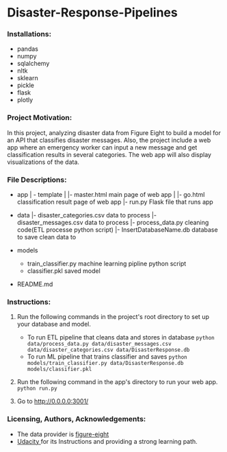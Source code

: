 # Disaster-Response-Pipelines

### Installations:
- pandas
- numpy
- sqlalchemy
- nltk
- sklearn
- pickle
- flask
- plotly
### Project Motivation:
In this project, analyzing disaster data from Figure Eight to build a model for an API that classifies disaster messages.
Also, the project include a web app where an emergency worker can input a new message and get classification results in several categories. The web app will also display visualizations of the data. 
### File Descriptions:
- app
| - template
| |- master.html  main page of web app
| |- go.html   classification result page of web app
|- run.py   Flask file that runs app

- data
|- disaster_categories.csv   data to process 
|- disaster_messages.csv   data to process
|- process_data.py  cleaning code(ETL processe python script)
|- InsertDatabaseName.db    database to save clean data to

- models
   - train_classifier.py  machine learning pipline python script
   - classifier.pkl   saved model 

- README.md

### Instructions:
1. Run the following commands in the project's root directory to set up your database and model.

    - To run ETL pipeline that cleans data and stores in database
        `python data/process_data.py data/disaster_messages.csv data/disaster_categories.csv data/DisasterResponse.db`
    - To run ML pipeline that trains classifier and saves
        `python models/train_classifier.py data/DisasterResponse.db models/classifier.pkl`

2. Run the following command in the app's directory to run your web app.
    `python run.py`

3. Go to http://0.0.0.0:3001/

### Licensing, Authors, Acknowledgements:
- The data provider is <a href='https://www.figure-eight.com'>figure-eight</a>
- <a href='https://www.udacity.com/school-of-data-science'> Udacity </a> for its Instructions and providing a strong learning path.
